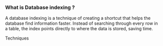 <h3>What is Database indexing ?</h3>
<p> A database indexing is a technique of creating a shortcut that helps the database find information faster. 
    Instead of searching through every row in a table, the index points directly to where the data is stored, saving time.</p>
    Techniques 
